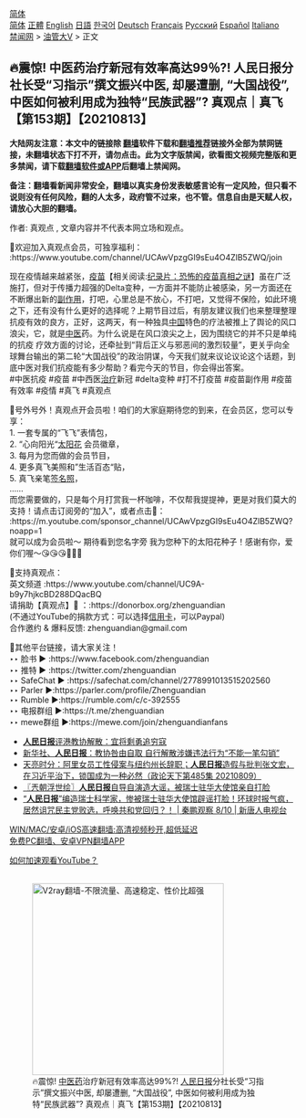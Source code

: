  <!-- 面包屑导航 --> <div class="breadcrumb"><!-- GTranslate: https://gtranslate.io/ -->  <div class="switcher notranslate">  <div class="selected">  <a href="#" onclick="return false;"> 简体</a>  </div>  <div class="option">  <a href="https://www.bannedbook.org" onclick="doGTranslate('zh-CN|zh-CN');jQuery('div.switcher div.selected a').html(jQuery(this).html());return false;" title="简体中文" class="nturl selected"> 简体</a>  <a href="https://www.bannedbook.org/zh-tw/" onclick="doGTranslate('zh-CN|zh-TW');jQuery('div.switcher div.selected a').html(jQuery(this).html());return false;" title="繁體中文" class="nturl"> 正體</a>  <a href="https://www.bannedbook.org/en/" onclick="doGTranslate('zh-CN|en');jQuery('div.switcher div.selected a').html(jQuery(this).html());return false;" title="English" class="nturl"> English</a>  <a href="https://www.bannedbook.org/ja/" onclick="doGTranslate('zh-CN|ja');jQuery('div.switcher div.selected a').html(jQuery(this).html());return false;" title="日本語" class="nturl"> 日語</a>  <a href="https://www.bannedbook.org/ko/" onclick="doGTranslate('zh-CN|ko');jQuery('div.switcher div.selected a').html(jQuery(this).html());return false;" title="한국어" class="nturl"> 한국어</a>  <a href="https://www.bannedbook.org/de/" onclick="doGTranslate('zh-CN|de');jQuery('div.switcher div.selected a').html(jQuery(this).html());return false;" title="Deutsch" class="nturl"> Deutsch</a>  <a href="https://www.bannedbook.org/fr/" onclick="doGTranslate('zh-CN|fr');jQuery('div.switcher div.selected a').html(jQuery(this).html());return false;" title="Français" class="nturl"> Français</a>  <a href="https://www.bannedbook.org/ru/" onclick="doGTranslate('zh-CN|ru');jQuery('div.switcher div.selected a').html(jQuery(this).html());return false;" title="Русский" class="nturl"> Русский</a>  <a href="https://www.bannedbook.org/es/" onclick="doGTranslate('zh-CN|es');jQuery('div.switcher div.selected a').html(jQuery(this).html());return false;" title="Español" class="nturl"> Español</a>  <a href="https://www.bannedbook.org/it/" onclick="doGTranslate('zh-CN|it');jQuery('div.switcher div.selected a').html(jQuery(this).html());return false;" title="Italiano" class="nturl"> Italiano</a>  </div>  </div>      <div class='breadcrumb-sub'><!-- Breadcrumb NavXT 6.3.0 --> <a href="https://www.bannedbook.org/" class="home">禁闻网</a> &gt; <a href="https://www.bannedbook.org/bnews/sohnews/" class="category">油管大V</a> &gt; 正文</div></div><h2>🔥震惊! 中医药治疗新冠有效率高达99％?! 人民日报分社长受“习指示”撰文振兴中医, 却屡遭删, “大国战役”, 中医如何被利用成为独特“民族武器”? 真观点｜真飞【第153期】【20210813】</h2> <p class="notice"><b>大陆网友注意：本文中的链接除 <a href="https://github.com/bannedbook/fanqiang" >翻墙</a>软件下载和<a href="https://github.com/killgcd/justmysocks/blob/master/README.md">翻墙推荐</a>链接外全部为禁网链接，未翻墙状态下打不开，请勿点击。此为文字版禁闻，欲看图文视频完整版和更多禁闻，请下载<a href="https://github.com/bannedbook/fanqiang">翻墙软件或APP</a>后翻墙上禁闻网。</p><p>备注：翻墙看新闻非常安全，翻墙以真实身份发表敏感言论有一定风险，但只看不说则没有任何风险，翻的人太多，政府管不过来，也不管。信息自由是天赋人权，请放心大胆的翻墙。</b></p>  <div class="entry"> <p>作者: 真观点 , 文章内容并不代表本网立场和观点。</p> <figure></figure> <p>🌻欢迎加入真观点会员，可独享福利：<br /> :https://www.youtube.com/channel/UCAwVpzgGI9sEu4O4ZlB5ZWQ/join</p>  <p>现在疫情越来越紧张，<span class='wp_keywordlink'><a href="https://www.bannedbook.org/bnews/tculture/20160630/551027.html" title="疫苗" target="_blank">疫苗</a></span>【相关阅读:<a href='https://www.bannedbook.org/bnews/topimagenews/20180408/925060.html' target='_blank'>纪录片：恐怖的疫苗真相之谜</a>】虽在广泛施打，但对于传播力超强的Delta变种，一方面并不能防止被感染，另一方面还在不断爆出新的<a href="https://www.bannedbook.org/bnews/tag/%E5%89%AF%E4%BD%9C%E7%94%A8/" class="st_tag internal_tag" rel="tag" title="标签 副作用 下的日志">副作用</a>，打吧，心里总是不放心，不打吧，又觉得不保险，如此环境之下，还有没有什么更好的选择呢？上期节目过后，有朋友建议我们也来整理整理 抗疫有效的良方，正好，这两天，有一种独具<span class='wp_keywordlink_affiliate'><a href="https://www.bannedbook.org/" title="中国" target="_blank">中国</a></span>特色的疗法被推上了舆论的风口浪尖，它，就是<a href="https://www.bannedbook.org/bnews/tag/%e4%b8%ad%e5%8c%bb/" class="st_tag internal_tag" rel="tag" title="标签 中医 下的日志">中医</a>药。为什么说是在风口浪尖之上，因为围绕它的并不只是单纯的抗疫 疗效方面的讨论，还牵扯到“背后正义与邪恶间的激烈较量”，更关乎向全球舞台输出的第二轮“大国战役”的政治阴谋，今天我们就来议论议论这个话题，到底中医对我们抗疫能有多少帮助？看完今天的节目，你会得出答案。<br /> #中医抗疫 #疫苗 #中西医<a href="https://www.bannedbook.org/bnews/tag/%e6%b2%bb%e7%96%97/" class="st_tag internal_tag" rel="tag" title="标签 治疗 下的日志">治疗</a>新冠 #delta变种 #打不打疫苗 #疫苗副作用 #疫苗有效率 #疫情 #真飞 #真观点</p> <p>🤩号外号外！真观点开会员啦！咱们的大家庭期待您的到来，在会员区，您可以专享：<br /> 1. 一套专属的“飞飞”表情包，<br /> 2. “心向阳光“<a href="https://www.bannedbook.org/bnews/tag/%E5%A4%AA%E9%98%B3%E8%8A%B1/" class="st_tag internal_tag" rel="tag" title="标签 太阳花 下的日志">太阳花</a> 会员徽章，<br /> 3. 每月为您而做的会员节目，<br /> 4. 更多真飞美照和”生活百态“贴，<br /> 5. 真飞亲笔<a href="https://www.bannedbook.org/bnews/tag/%E7%AD%BE%E5%90%8D%E7%85%A7/" class="st_tag internal_tag" rel="tag" title="标签 签名照 下的日志">签名照</a>，<br /> &#8230;&#8230;<br /> 而您需要做的，只是每个月打赏我一杯咖啡，不仅帮我提提神，更是对我们莫大的支持！请点击订阅旁的“加入”，或者点击🔗： :https://m.youtube.com/sponsor_channel/UCAwVpzgGI9sEu4O4ZlB5ZWQ?noapp=1<br /> 就可以成为会员啦～ 期待看到您名字旁 我为您种下的太阳花种子！感谢有你，爱你们喔～😘😘😘🌻🌻🌻</p>  <p>🐳支持真观点：<br /> 英文频道 :https://www.youtube.com/channel/UC9A-b9y7hjkcBD288DQacBQ<br /> 请捐助【真观点】🙏 ：:https://donorbox.org/zhenguandian<br /> (不通过YouTube的捐款方式：可以选择<a href="https://www.bannedbook.org/bnews/tag/%E4%BF%A1%E7%94%A8%E5%8D%A1/" class="st_tag internal_tag" rel="tag" title="标签 信用卡 下的日志">信用卡</a>，可以Paypal)<br /> 合作邀约 &#038; 爆料反馈: zhenguandian@gmail.com</p> <p>🐳其他平台链接，请大家关注！<br /> ‣‣ 脸书 ► :https://www.facebook.com/zhenguandian<br /> ‣‣ 推特 ► :https://twitter.com/zhenguandian<br /> ‣‣ SafeChat ► :https://safechat.com/channel/2778991013515202560<br /> ‣‣ Parler ►:https://parler.com/profile/Zhenguandian<br /> ‣‣ Rumble ►:https://rumble.com/c/c-392555<br /> ‣‣ 电报群组 ►:https://t.me/zhenguandian<br /> ‣‣ mewe群组 ►:https://mewe.com/join/zhenguandianfans</p>  <ul class='op-related-articles' title='相关阅读'> <li><a href='https://www.bannedbook.org/bnews/baitai/20210811/1604521.html' target='_blank'><b>人民日报</b>评港教协解散：宜将剩勇追穷寇</a></li> <li><a href='https://www.bannedbook.org/bnews/comments/20210811/1604429.html' target='_blank'>新华社、<b>人民日报</b>：教协咎由自取 自行解散涉嫌违法行为“不能一笔勾销”</a></li> <li><a href='https://www.bannedbook.org/bnews/cbnews/20210811/1604222.html' target='_blank'>天亮时分：阿里女员工性侵案与纽约州长辞职；<b>人民日报</b>造假与批判张文宏，在习近平治下，锁国成为一种必然（政论天下第485集 20210809）</a></li> <li><a href='https://www.bannedbook.org/bnews/ssgc/20210811/1604160.html' target='_blank'>〖兲朝浮世绘〗<b>人民日报</b>自导自演造大谣，被瑞士驻华大使馆亲自打脸</a></li> <li><a href='https://www.bannedbook.org/bnews/bannedvideo/20210811/1604094.html' target='_blank'>“<b>人民日报</b>”编造瑞士科学家，惨被瑞士驻华大使馆辟谣打脸！环球时报气疯，居然诅咒民主党败选，呼唤共和党回归？！ | 秦鹏观察 8/10 | 新唐人电视台</a></li> </ul> <p class="texttj"> <a href="https://github.com/bannedbook/fanqiang/wiki/V2ray%E6%9C%BA%E5%9C%BA" target="_blank">WIN/MAC/安卓/iOS高速翻墙:高清视频秒开,超低延迟</a><br/> <a href="https://github.com/bannedbook/fanqiang/wiki/%E7%A6%81%E9%97%BB%E7%BD%91%E5%AE%89%E5%8D%93%E7%BF%BB%E5%A2%99%E6%96%B0%E9%97%BBAPP" target="_blank">免费PC翻墙、安卓VPN翻墙APP</a></p><p><a href='https://www.bannedbook.org/bnews/topimagenews/20180409/925596.html' target='_blank'>如何加速观看YouTube？ </a></p>  <figure class='op-interactive'><br/><a href="https://github.com/bannedbook/fanqiang/wiki/V2ray%E6%9C%BA%E5%9C%BA"><img src="https://raw.githubusercontent.com/bannedbook/fanqiang/master/v2ss/images/v2free.jpg" width="336" alt="V2ray翻墙-不限流量、高速稳定、性价比超强"></a><br/><figcaption>🔥震惊! <a href="https://www.bannedbook.org/bnews/tag/%E4%B8%AD%E5%8C%BB%E8%8D%AF/" class="st_tag internal_tag" rel="tag" title="标签 中医药 下的日志">中医药</a>治疗新冠有效率高达99%?! <span class='wp_keywordlink'><a href="https://www.bannedbook.org/forum2/topic109.html" title="透视人民日报" target="_blank">人民日报</a></span>分社长受“习指示”撰文振兴中医, 却屡遭删, “大国战役”, 中医如何被利用成为独特“民族武器”? 真观点｜真飞【第153期】【20210813】</figcaption></figure> </p><a name='sharetosocial'></a>  <div style="margin-bottom:5px;padding-bottom:5px;clear:both"> <div id="archive-pix-1" class="banner-ads"> <!-- AuctionX Display platform tag START --> <div id="26318x728x90x621x_ADSLOT2" clicktrack="%%CLICK_URL_ESC%%"></div> <!-- AuctionX Display platform tag END --> </div> <div id="archive-pix-2" class="banner-ads"> <!-- AuctionX Display platform tag START --> <div id="26315x300x250x621x_ADSLOT2" clicktrack="%%CLICK_URL_ESC%%"></div> <!-- AuctionX Display platform tag END --> </div> </div>  <div id="archive-pix-1" class="banner-ads"> <!-- AuctionX Display platform tag START --> <div id="26318x728x90x621x_ADSLOT3" clicktrack="%%CLICK_URL_ESC%%"></div> <!-- AuctionX Display platform tag END --> </div> </div><!--END ENTRY--> 